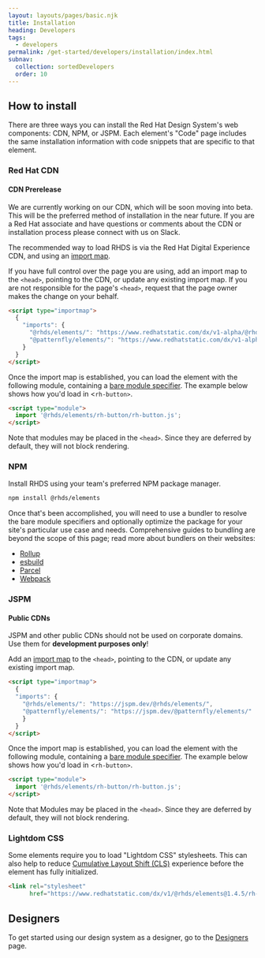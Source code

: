 ```yaml
---
layout: layouts/pages/basic.njk
title: Installation
heading: Developers
tags:
  - developers
permalink: /get-started/developers/installation/index.html
subnav:
  collection: sortedDevelopers
  order: 10
---
```


<script type="module" data-helmet>
  import '/assets/javascript/elements/uxdot-example.js';
  import '@rhds/elements/rh-code-block/rh-code-block.js';
  import '@rhds/elements/rh-alert/rh-alert.js';
</script>

## How to install

There are three ways you can install the Red Hat Design System's web components: 
CDN, NPM, or JSPM. Each element's "Code" page includes the same installation 
information with code snippets that are specific to that element.

### Red Hat CDN

<rh-alert state="warning">
  <h4 slot="header">CDN Prerelease</h4>
  <p>We are currently working on our CDN, which will be soon moving into beta. 
    This will be the preferred method of installation in the near future. If you 
    are a Red Hat associate and have questions or comments about the CDN or 
    installation process please connect with us on Slack.</p>
</rh-alert>

The recommended way to load RHDS is via the Red Hat Digital Experience CDN, and 
using an [import map][importmap].

If you have full control over the page you are using, add an import map to the 
`<head>`, pointing to the CDN, or update any existing import map. If you are not 
responsible for the page's `<head>`, request that the page owner makes the 
change on your behalf. 

```html rhcodeblock
<script type="importmap">
  {
    "imports": {
      "@rhds/elements/": "https://www.redhatstatic.com/dx/v1-alpha/@rhds/elements@{{ pkg.version }}/elements/",
      "@patternfly/elements/": "https://www.redhatstatic.com/dx/v1-alpha/@patternfly/elements@{{ pkg.devDependencies['@patternfly/elements'].version }}/"
    }
  }
</script>
```

Once the import map is established, you can load the element with the following 
module, containing a [bare module specifier][barespec]. The example below shows 
how you'd load in <`rh-button>`.

```html rhcodeblock
<script type="module">
  import '@rhds/elements/rh-button/rh-button.js';
</script>
```

Note that modules may be placed in the `<head>`. Since they are deferred by 
default, they will not block rendering.

### NPM

Install RHDS using your team's preferred NPM package manager.

```sh rhcodeblock
npm install @rhds/elements
```

Once that's been accomplished, you will need to use a bundler to resolve the 
bare module specifiers and optionally optimize the package for your site's 
particular use case and needs. Comprehensive guides to bundling are beyond the 
scope of this page; read more about bundlers on their websites:

- [Rollup][rollup]
- [esbuild][esbuild]
- [Parcel][parcel]
- [Webpack][webpack]


### JSPM

<rh-alert state="warning">
  <h4 slot="header">Public CDNs</h4>
  <p>JSPM and other public CDNs should not be used on corporate domains. Use 
    them for <strong>development purposes only</strong>!</p>
</rh-alert>

Add an [import map][importmap] to the `<head>`, pointing to the CDN, or update 
any existing import map.

```html rhcodeblock
<script type="importmap">
  {
  "imports": {
    "@rhds/elements/": "https://jspm.dev/@rhds/elements/",
    "@patternfly/elements/": "https://jspm.dev/@patternfly/elements/"
    }
  }
</script>
```
Once the import map is established, you can load the element with the following 
module, containing a [bare module specifier][barespec]. The example below shows 
how you'd load in <`rh-button>`.


```html rhcodeblock
<script type="module">
  import '@rhds/elements/rh-button/rh-button.js';
</script>
```

Note that Modules may be placed in the `<head>`. Since they are deferred by 
default, they will not block rendering.

### Lightdom CSS

Some elements require you to load "Lightdom CSS" stylesheets. This can also help 
to reduce [Cumulative Layout Shift (CLS)][cls] experience before the element has 
fully initialized.

```html rhcodeblock
<link rel="stylesheet"
      href="https://www.redhatstatic.com/dx/v1/@rhds/elements@1.4.5/rh-footer/rh-footer-lightdom.css">
```

<uxdot-feedback>
  <h2>Designers</h2>
  <p>To get started using our design system as a designer, go to the <a 
    href="get-started/designers">Designers</a> page.</p>
</uxdot-feedback>

[rollup]: https://rollupjs.org/
[esbuild]: https://esbuild.github.io/
[parcel]: https://parceljs.org/
[webpack]: https://webpack.js.org/
[importmap]: https://developer.mozilla.org/en-US/docs/Web/HTML/Element/script/type/importmap
[barespec]: https://developer.mozilla.org/en-US/docs/Web/JavaScript/Guide/Modules
[cls]: https://web.dev/cls/
